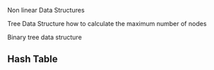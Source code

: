 Non linear Data Structures

Tree Data Structure
how to calculate the maximum number of nodes

Binary tree data structure


## Hash Table

